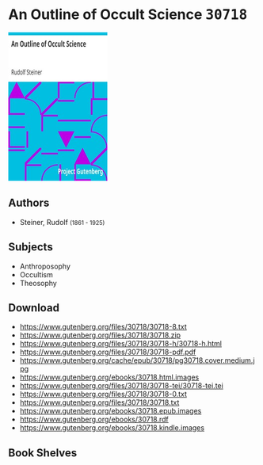 # An Outline of Occult Science <kbd>30718</kbd>

![](./cover.medium.jpg "")

## Authors


 - Steiner, Rudolf <small>(1861 - 1925)</small>

## Subjects


 - Anthroposophy
 - Occultism
 - Theosophy

## Download


 - https://www.gutenberg.org/files/30718/30718-8.txt
 - https://www.gutenberg.org/files/30718/30718.zip
 - https://www.gutenberg.org/files/30718/30718-h/30718-h.html
 - https://www.gutenberg.org/files/30718/30718-pdf.pdf
 - https://www.gutenberg.org/cache/epub/30718/pg30718.cover.medium.jpg
 - https://www.gutenberg.org/ebooks/30718.html.images
 - https://www.gutenberg.org/files/30718/30718-tei/30718-tei.tei
 - https://www.gutenberg.org/files/30718/30718-0.txt
 - https://www.gutenberg.org/files/30718/30718.txt
 - https://www.gutenberg.org/ebooks/30718.epub.images
 - https://www.gutenberg.org/ebooks/30718.rdf
 - https://www.gutenberg.org/ebooks/30718.kindle.images

## Book Shelves


